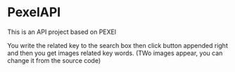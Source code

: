 # PexelAPI

This is an API project based on PEXEl

You write the related key to the search box then click button appended right and then you get images related key words. (TWo images appear, you can change it from the source code)
